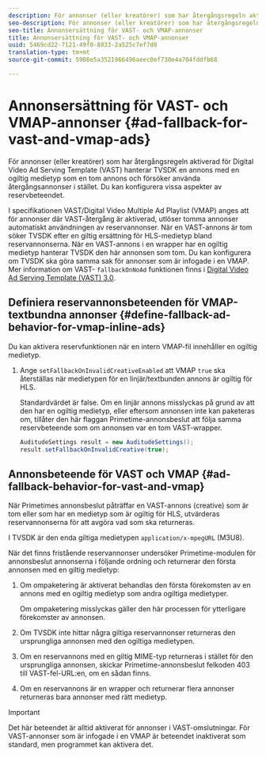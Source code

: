 ```yaml
---
description: För annonser (eller kreatörer) som har återgångsregeln aktiverad för Digital Video Ad Serving Template (VAST) hanterar TVSDK en annons med en ogiltig medietyp som en tom annons och försöker använda återgångsannonser i stället. Du kan konfigurera vissa aspekter av reservbeteendet.
seo-description: För annonser (eller kreatörer) som har återgångsregeln aktiverad för Digital Video Ad Serving Template (VAST) hanterar TVSDK en annons med en ogiltig medietyp som en tom annons och försöker använda återgångsannonser i stället. Du kan konfigurera vissa aspekter av reservbeteendet.
seo-title: Annonsersättning för VAST- och VMAP-annonser
title: Annonsersättning för VAST- och VMAP-annonser
uuid: 5469cd22-7121-49f0-8833-2a525c7ef7d0
translation-type: tm+mt
source-git-commit: 5908e5a3521966496aeec0ef730e4a704fddfb68

---
```



# Annonsersättning för VAST- och VMAP-annonser {#ad-fallback-for-vast-and-vmap-ads}

För annonser (eller kreatörer) som har återgångsregeln aktiverad för Digital Video Ad Serving Template (VAST) hanterar TVSDK en annons med en ogiltig medietyp som en tom annons och försöker använda återgångsannonser i stället. Du kan konfigurera vissa aspekter av reservbeteendet.

I specifikationen VAST/Digital Video Multiple Ad Playlist (VMAP) anges att för annonser där VAST-återgång är aktiverad, utlöser tomma annonser automatiskt användningen av reservannonser. När en VAST-annons är tom söker TVSDK efter en giltig ersättning för HLS-medietyp bland reservannonserna. När en VAST-annons i en wrapper har en ogiltig medietyp hanterar TVSDK den här annonsen som tom. Du kan konfigurera om TVSDK ska göra samma sak för annonser som är infogade i en VMAP. Mer information om VAST- `fallbackOnNoAd` funktionen finns i [Digital Video Ad Serving Template (VAST) 3.0](https://www.iab.net/guidelines/508676/digitalvideo/vsuite/vast).

## Definiera reservannonsbeteenden för VMAP-textbundna annonser {#define-fallback-ad-behavior-for-vmap-inline-ads}

Du kan aktivera reservfunktionen när en intern VMAP-fil innehåller en ogiltig medietyp.

1. Ange `setFallbackOnInvalidCreativeEnabled` att VMAP `true` ska återställas när medietypen för en linjär/textbunden annons är ogiltig för HLS.

   Standardvärdet är false. Om en linjär annons misslyckas på grund av att den har en ogiltig medietyp, eller eftersom annonsen inte kan paketeras om, tillåter den här flaggan Primetime-annonsbeslut att följa samma reservbeteende som om annonsen var en tom VAST-wrapper.

   ```java
   AuditudeSettings result = new AuditudeSettings(); 
   result.setFallbackOnInvalidCreative(true);
   ```

## Annonsbeteende för VAST och VMAP {#ad-fallback-behavior-for-vast-and-vmap}

När Primetimes annonsbeslut påträffar en VAST-annons (creative) som är tom eller som har en medietyp som är ogiltig för HLS, utvärderas reservannonserna för att avgöra vad som ska returneras.

<!--<a id="section_9F60AF00CE9645848EAAF8C06A9E426B"></a>-->

I TVSDK är den enda giltiga medietypen `application/x-mpegURL` (M3U8).

När det finns fristående reservannonser undersöker Primetime-modulen för annonsbeslut annonserna i följande ordning och returnerar den första annonsen med en giltig medietyp:

1. Om ompaketering är aktiverat behandlas den första förekomsten av en annons med en ogiltig medietyp som andra ogiltiga medietyper.

   Om ompaketering misslyckas gäller den här processen för ytterligare förekomster av annonsen.
1. Om TVSDK inte hittar några giltiga reservannonser returneras den ursprungliga annonsen med den ogiltiga medietypen.
1. Om en reservannons med en giltig MIME-typ returneras i stället för den ursprungliga annonsen, skickar Primetime-annonsbeslut felkoden 403 till VAST-fel-URL:en, om en sådan finns.
1. Om en reservannons är en wrapper och returnerar flera annonser returneras bara annonser med rätt medietyp.

>[!IMPORTANT]
>
>Det här beteendet är alltid aktiverat för annonser i VAST-omslutningar. För VAST-annonser som är infogade i en VMAP är beteendet inaktiverat som standard, men programmet kan aktivera det.